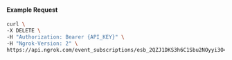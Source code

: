 <!-- Generated by nd gen api-examples. DO NOT EDIT. -->
#### Example Request
```bash
curl \
-X DELETE \
-H "Authorization: Bearer {API_KEY}" \
-H "Ngrok-Version: 2" \
https://api.ngrok.com/event_subscriptions/esb_2QZJ1DKS3h6C1Sbu2NOyyi3O4uI/sources/ip_policy_updated.v0

